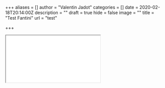 +++
aliases = []
author = "Valentin Jadot"
categories = []
date = 2020-02-18T20:14:00Z
description = ""
draft = true
hide = false
image = ""
title = "Test Fantini"
url = "test"

+++
<script src="https://unpkg.com/ahoy.js"></script>
<iframe src=“https://fintual.cl?lalal=track” style=“display:none” />
